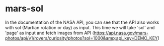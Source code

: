 # mars-sol
In the documentation of the NASA API, you can see that the API also works with sol (Martian rotation or day) as input. This time we will take 'sol' and 'page' as input and fetch images from API (https://api.nasa.gov/mars-photos/api/v1/rovers/curiosity/photos?sol=1000&amp;api_key=DEMO_KEY)
